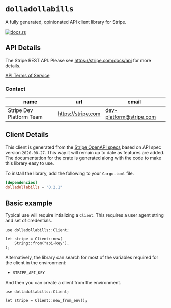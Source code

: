 # `dolladollabills`

A fully generated, opinionated API client library for Stripe.

[![docs.rs](https://docs.rs/dolladollabills/badge.svg)](https://docs.rs/dolladollabills)

## API Details

The Stripe REST API. Please see https://stripe.com/docs/api for more details.

[API Terms of Service](https://stripe.com/us/terms/)

### Contact


| name | url | email |
|----|----|----|
| Stripe Dev Platform Team | <https://stripe.com> | dev-platform@stripe.com |



## Client Details

This client is generated from the [Stripe OpenAPI
specs](https://raw.githubusercontent.com/stripe/openapi/master/openapi/spec3.json) based on API spec version `2020-08-27`. This way it will remain
up to date as features are added. The documentation for the crate is generated
along with the code to make this library easy to use.


To install the library, add the following to your `Cargo.toml` file.

```toml
[dependencies]
dolladollabills = "0.2.1"
```

## Basic example

Typical use will require intializing a `Client`. This requires
a user agent string and set of credentials.

```
use dolladollabills::Client;

let stripe = Client::new(
    String::from("api-key"),
);
```

Alternatively, the library can search for most of the variables required for
the client in the environment:

- `STRIPE_API_KEY`

And then you can create a client from the environment.

```
use dolladollabills::Client;

let stripe = Client::new_from_env();
```
